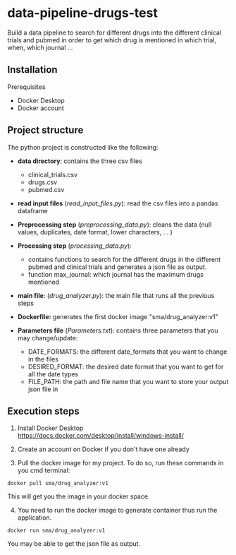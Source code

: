 # data-pipeline-drugs-test
Build a data pipeline to search for different drugs into the different clinical trials and pubmed in order to get which drug is mentioned in which trial, when, which journal ...

## Installation

Prerequisites
- Docker Desktop
- Docker account

## Project structure

The python project is constructed like the following:
- **data directory**: contains the three csv files
  - clinical_trials.csv
  - drugs.csv
  - pubmed.csv

- **read input files** (_read_input_files.py_): read the csv files into a pandas dataframe
- **Preprocessing step**  (_preprocessing_data.py_): cleans the data (null values, duplicates, date format, lower characters, ... )
- **Processing step** (_processing_data.py_): 
  - contains functions to search for the different drugs in the different pubmed and clinical trials and generates a json file as output.
  - function max_journal: which journal has the maximum drugs mentioned
- **main file**: (_drug_analyzer.py_): the main file that runs all the previous steps
- **Dockerfile:** generates the first docker image "sma/drug_analyzer:v1" 

- **Parameters file** (_Parameters.txt_): contains three parameters that you may change/update:
  - DATE_FORMATS: the different date_formats that you want to change in the files
  - DESIRED_FORMAT: the desired date format that you want to get for all the date types
  - FILE_PATH: the path and file name that you want to store your output json file in

## Execution steps

1. Install Docker Desktop 
https://docs.docker.com/desktop/install/windows-install/

2. Create an account on Docker if you don't have one already

3. Pull the docker image for my project. To do so, run these commands in you cmd terminal:

`docker pull sma/drug_analyzer:v1`

This will get you the image in your docker space.

4. You need to run the docker image to generate container thus run the application.

`docker run sma/drug_analyzer:v1`

You may be able to get the json file as output.

